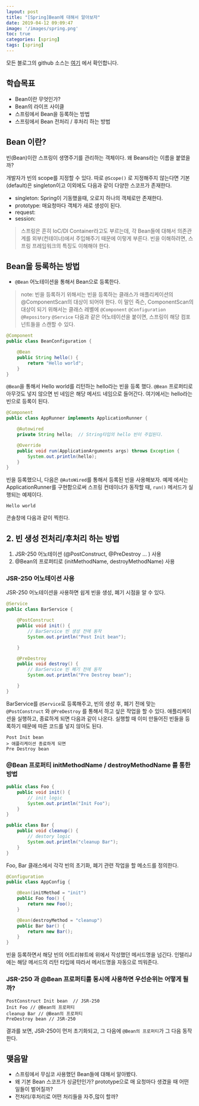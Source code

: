 ```yaml
---
layout: post
title: "[Spring]Bean에 대해서 알아보자"
date: 2019-04-12 09:09:47
image: '/images/spring.png'
toc: true
categories: [spring]
tags: [spring]
---
```




모든 블로그의 github 소스는 [여기]() 에서 확인합니다.



## 학습목표 

- Bean이란 무엇인가? 
- Bean의 라이프 사이클
- 스프링에서 Bean을 등록하는 방법 
- 스프링에서 Bean 전처리 / 후처리 하는 방법 



## Bean 이란? 

빈(Bean)이란 스프링이 생명주기를 관리하는 객체이다. 왜 Beans라는 이름을 붙였을까? 



개발자가 빈의 scope를 지정할 수 있다. 따로 `@Scope()` 로 지정해주지 않는다면 기본(default)은 singleton이고 이외에도 다음과 같이 다양한 스코프가 존재한다. 

- singleton: Spring이 기동했을때, 오로지 하나의 객체로만 존재한다.
- prototype: 매요청마다 객체가 새로 생성이 된다. 
- request: 
- session: 



> 스프링은 흔히 IoC/DI Container라고도 부르는데, 각 Bean들에 대해서 의존관계를 외부(컨테이너)에서 주입해주기 때문에 이렇게 부른다. 빈을 이해하려면, 스프링 프레임워크의 특징도 이해해야 한다.



## Bean을 등록하는 방법

- `@Bean` 어노테이션을 통해서 Bean으로 등록한다. 

> note: 빈을 등록하기 위해서는 빈을 등록하는 클래스가 애플리케이션의 @ComponentScan의 대상이 되어야 한다. 이 말인 즉슨, ComponentScan의 대상이 되기 위해서는 클래스 레벨에 `@Component` `@Configuration` `@Repository` `@Service` 다음과 같은 어노테이션을 붙이면, 스프링이 해당 컴포넌트들을 스캔할 수 있다.

```java
@Component
public class BeanConfiguration {

    @Bean
    public String hello() {
        return "Hello world";
    }
}
```

`@Bean`을 통해서 Hello world를 리턴하는 hello라는 빈을 등록 했다. `@Bean` 프로퍼티로 아무것도 넣지 않으면 빈 네임은 해당 메서드 네임으로 들어간다. 여기에서는 hello라는 빈으로 등록이 된다.

```java
@Component
public class AppRunner implements ApplicationRunner {

    @Autowired
    private String hello;  // String타입의 hello 빈이 주입된다.

    @Override
    public void run(ApplicationArguments args) throws Exception {
        System.out.println(hello);
    }
}
```

빈을 등록했으니, 다음은 `@AutoWired`를 통해서 등록된 빈을 사용해보자. 예제 에서는 ApplicationRunner를 구현함으로써 스프링 컨테이너가 동작할 때, `run()` 메서드가 실행되는 예제이다.

```
Hello world
```

콘솔창에 다음과 같이 찍힌다.

## 2\. 빈 생성 전처리/후처리 하는 방법

1. JSR-250 어노테이션 (@PostConstruct, @PreDestroy ... ) 사용
2. @Bean의 프로퍼티로 (initMethodName, destroyMethodName) 사용

### JSR-250 어노테이션 사용

JSR-250 어노테이션을 사용하면 쉽게 빈을 생성, 폐기 시점을 알 수 있다.

```java
@Service
public class BarService {

    @PostConstruct
    public void init() {
        // BarService 빈 생성 전에 동작
        System.out.println("Post Init bean");

    }

    @PreDestroy
    public void destroy() {
        // BarService 빈 폐기 전에 동작
        System.out.println("Pre Destroy bean");

    }
}
```

BarService를 `@Service`로 등록해주고, 빈의 생성 후, 폐기 전에 맞는 `@PostConstruct` 와 `@PreDestroy` 를 통해서 하고 싶은 작업을 할 수 있다. 애플리케이션을 실행하고, 종료하게 되면 다음과 같이 나온다. 실행할 때 이미 만들어진 빈들을 등록하기 때문에 따른 코드를 넣지 않아도 된다.

```
Post Init bean
> 애플리케이션 종료하게 되면
Pre Destroy bean
```

### @Bean 프로퍼티 initMethodName / destroyMethodName 를 통한 방법

```java
public class Foo {
    public void init() {
        // init logic
        System.out.println("Init Foo");
    }
}

public class Bar {
    public void cleanup() {
        // destory logic
        System.out.println("cleanup Bar");
    }
}
```

Foo, Bar 클래스에서 각각 빈의 초기화, 폐기 관련 작업을 할 메소드를 정의한다.

```java
@Configuration
public class AppConfig {

    @Bean(initMethod = "init")
    public Foo foo() {
        return new Foo();
    }

    @Bean(destroyMethod = "cleanup")
    public Bar bar() {
        return new Bar();
    }
}
```

빈을 등록하면서 해당 빈의 어트리뷰트에 위에서 작성했던 메서드명을 넘긴다. 인텔리J에는 해당 메서드의 리턴 타입에 따라서 메서드명을 자동으로 띄워준다.

### JSR-250 과 @Bean 프로퍼티를 동시에 사용하면 우선순위는 어떻게 될까?

```
PostConstruct Init bean  // JSR-250
Init Foo // @Bean의 프로퍼티
cleanup Bar // @Bean의 프로퍼티
PreDestroy bean // JSR-250
```

결과를 보면, JSR-250이 먼저 초기화되고, 그 다음에 `@Bean의 프로퍼티`가 그 다음 동작 한다.



## 맺음말

- 스프링에서 무심코 사용했던 Bean들에 대해서 알아봤다. 
- 왜 기본 Bean 스코프가 싱글턴인가? prototype으로 매 요청마다 생겼을 때 어떤 일들이 벌어질까?
- 전처리/후처리로 어떤 처리들을 자주,많이 할까?
